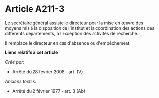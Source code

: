# Article A211-3

Le secrétaire général assiste le directeur pour la mise en œuvre des moyens mis à la disposition de l'institut et la
coordination des actions des différents départements, à l'exception des activités de recherche.

Il remplace le directeur en cas d'absence ou d'empêchement.

**Liens relatifs à cet article**

_Créé par_:

  - Arrêté du 28 février 2008 - art. (V)

_Anciens textes_:

  - Arrêté du 2 février 1977 - art. 3 (Ab)
